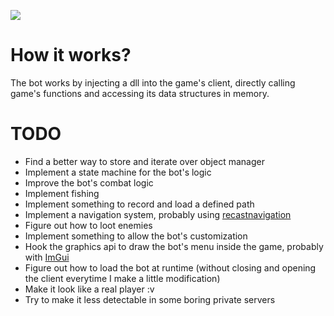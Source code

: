 ![](demo2.gif)
# How it works?
The bot works by injecting a dll into the game's client, directly calling game's functions and accessing its data structures in memory.
# TODO
* Find a better way to store and iterate over object manager
* Implement a state machine for the bot's logic
* Improve the bot's combat logic
* Implement fishing
* Implement something to record and load a defined path
* Implement a navigation system, probably using [recastnavigation](https://github.com/recastnavigation/recastnavigation)
* Figure out how to loot enemies
* Implement something to allow the bot's customization
* Hook the graphics api to draw the bot's menu inside the game, probably with [ImGui](https://github.com/ocornut/imgui)
* Figure out how to load the bot at runtime (without closing and opening the client everytime I make a little modification)
* Make it look like a real player :v
* Try to make it less detectable in some boring private servers
